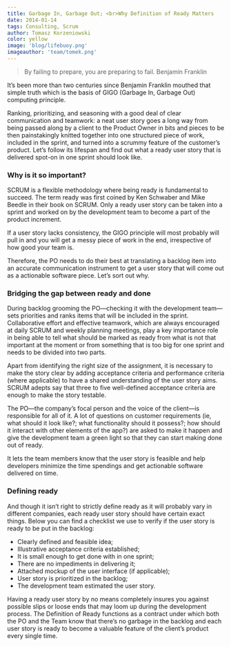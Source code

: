 ```yaml
---
title: Garbage In, Garbage Out; <br>Why Definition of Ready Matters
date: 2014-01-14
tags: Consulting, Scrum
author: Tomasz Korzeniowski
color: yellow
image: 'blog/lifebuoy.png'
imageauthor: 'team/tomek.png'
---
```


> By failing to prepare, you are preparing to fail.
> Benjamin Franklin

It’s been more than two centuries since Benjamin Franklin mouthed that simple truth which is the basis of GIGO (Garbage In, Garbage Out) computing principle.

Ranking, prioritizing, and seasoning with a good deal of clear communication and teamwork: a neat user story goes a long way from being passed along by a client to the Product Owner in bits and pieces to be then painstakingly knitted together into one structured piece of work, included in the sprint, and turned into a scrummy feature of the customer’s product. Let’s follow its lifespan and find out what a ready user story that is delivered spot-on in one sprint should look like.

### Why is it so important?
SCRUM is a flexible methodology where being ready is fundamental to succeed. The term ready was first coined by Ken Schwaber and Mike Beedle in their book on SCRUM. Only a ready user story can be taken into a sprint and worked on by the development team to become a part of the product increment.

If a user story lacks consistency, the GIGO principle will most probably will pull in and you will get a messy piece of work in the end, irrespective of how good your team is.

Therefore, the PO needs to do their best at translating a backlog item into an accurate communication instrument to get a user story that will come out as a actionable software piece. Let’s sort out why.

### Bridging the gap between ready and done
During backlog grooming the PO—checking it with the development team—sets priorities and ranks items that will be included in the sprint. Collaborative effort and effective teamwork, which are always encouraged at daily SCRUM and weekly planning meetings, play a key importance role in being able to tell what should be marked as ready from what is not that important at the moment or from something that is too big for one sprint and needs to be divided into two parts.

Apart from identifying the right size of the assignment, it is necessary to make the story clear by adding acceptance criteria and performance criteria (where applicable) to have a shared understanding of the user story aims. SCRUM adepts say that three to five well-defined acceptance criteria are enough to make the story testable.

The PO—the company’s focal person and the voice of the client—is responsible for all of it. A lot of questions on customer requirements (ie, what should it look like?; what functionality should it possess?; how should it interact with other elements of the app?) are asked to make it happen and give the development team a green light so that they can start making done out of ready.

It lets the team members know that the user story is feasible and help developers minimize the time spendings and get actionable software delivered on time.

### Defining ready
And though it isn’t right to strictly define ready as it will probably vary in different companies, each ready user story should have certain exact things. Below you can find a checklist we use to verify if the user story is ready to be put in the backlog:

* Clearly defined and feasible idea;
* Illustrative acceptance criteria established;
* It is small enough to get done with in one sprint;
* There are no impediments in delivering it;
* Attached mockup of the user interface (if applicable);
* User story is prioritized in the backlog;
* The development team estimated the user story.

Having a ready user story by no means completely insures you against possible slips or loose ends that may loom up during the development process. The Definition of Ready functions as a contract under which both the PO and the Team know that there’s no garbage in the backlog and each user story is ready to become a valuable feature of the client’s product every single time.
